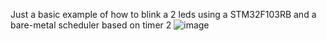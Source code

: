 Just a basic example of how to blink a 2 leds using a STM32F103RB and a bare-metal scheduler based on timer 2
![image](https://github.com/BareMetalBuddy/blinky_led/assets/16107306/350aa7a0-024d-48f6-8384-95404f5b31ae)
